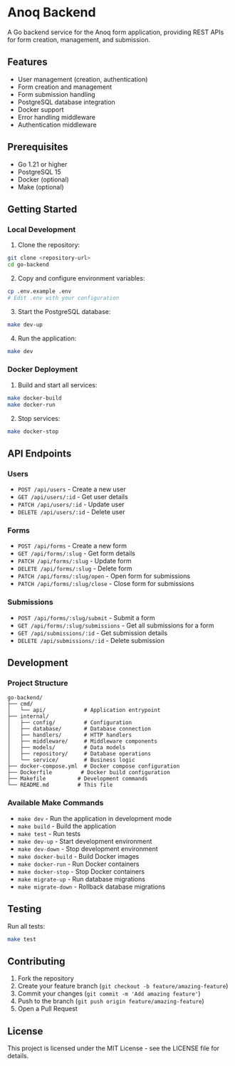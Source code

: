 # Anoq Backend

A Go backend service for the Anoq form application, providing REST APIs for form creation, management, and submission.

## Features

- User management (creation, authentication)
- Form creation and management
- Form submission handling
- PostgreSQL database integration
- Docker support
- Error handling middleware
- Authentication middleware

## Prerequisites

- Go 1.21 or higher
- PostgreSQL 15
- Docker (optional)
- Make (optional)

## Getting Started

### Local Development

1. Clone the repository:
```bash
git clone <repository-url>
cd go-backend
```

2. Copy and configure environment variables:
```bash
cp .env.example .env
# Edit .env with your configuration
```

3. Start the PostgreSQL database:
```bash
make dev-up
```

4. Run the application:
```bash
make dev
```

### Docker Deployment

1. Build and start all services:
```bash
make docker-build
make docker-run
```

2. Stop services:
```bash
make docker-stop
```

## API Endpoints

### Users
- `POST /api/users` - Create a new user
- `GET /api/users/:id` - Get user details
- `PATCH /api/users/:id` - Update user
- `DELETE /api/users/:id` - Delete user

### Forms
- `POST /api/forms` - Create a new form
- `GET /api/forms/:slug` - Get form details
- `PATCH /api/forms/:slug` - Update form
- `DELETE /api/forms/:slug` - Delete form
- `PATCH /api/forms/:slug/open` - Open form for submissions
- `PATCH /api/forms/:slug/close` - Close form for submissions

### Submissions
- `POST /api/forms/:slug/submit` - Submit a form
- `GET /api/forms/:slug/submissions` - Get all submissions for a form
- `GET /api/submissions/:id` - Get submission details
- `DELETE /api/submissions/:id` - Delete submission

## Development

### Project Structure
```
go-backend/
├── cmd/
│   └── api/            # Application entrypoint
├── internal/
│   ├── config/         # Configuration
│   ├── database/       # Database connection
│   ├── handlers/       # HTTP handlers
│   ├── middleware/     # Middleware components
│   ├── models/         # Data models
│   ├── repository/     # Database operations
│   └── service/        # Business logic
├── docker-compose.yml  # Docker compose configuration
├── Dockerfile         # Docker build configuration
├── Makefile          # Development commands
└── README.md         # This file
```

### Available Make Commands
- `make dev` - Run the application in development mode
- `make build` - Build the application
- `make test` - Run tests
- `make dev-up` - Start development environment
- `make dev-down` - Stop development environment
- `make docker-build` - Build Docker images
- `make docker-run` - Run Docker containers
- `make docker-stop` - Stop Docker containers
- `make migrate-up` - Run database migrations
- `make migrate-down` - Rollback database migrations

## Testing

Run all tests:
```bash
make test
```

## Contributing

1. Fork the repository
2. Create your feature branch (`git checkout -b feature/amazing-feature`)
3. Commit your changes (`git commit -m 'Add amazing feature'`)
4. Push to the branch (`git push origin feature/amazing-feature`)
5. Open a Pull Request

## License

This project is licensed under the MIT License - see the LICENSE file for details.
